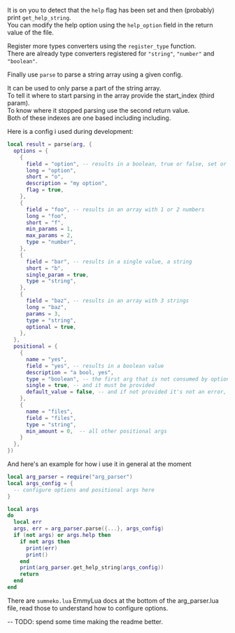 
<!-- cSpell:ignore sumneko -->

It is on you to detect that the `help` flag has been set and then (probably) print `get_help_string`.\
You can modify the help option using the `help_option` field in the return value of the file.

Register more types converters using the `register_type` function.\
There are already type converters registered for `"string"`, `"number"` and `"boolean"`.

Finally use `parse` to parse a string array using a given config.

It can be used to only parse a part of the string array.\
To tell it where to start parsing in the array provide the start_index (third param).\
To know where it stopped parsing use the second return value.\
Both of these indexes are one based including including.

Here is a config i used during development:
```lua
local result = parse(arg, {
  options = {
    {
      field = "option", -- results in a boolean, true or false, set or not set
      long = "option",
      short = "o",
      description = "my option",
      flag = true,
    },
    {
      field = "foo", -- results in an array with 1 or 2 numbers
      long = "foo",
      short = "f",
      min_params = 1,
      max_params = 2,
      type = "number",
    },
    {
      field = "bar", -- results in a single value, a string
      short = "b",
      single_param = true,
      type = "string",
    },
    {
      field = "baz", -- results in an array with 3 strings
      long = "baz",
      params = 3,
      type = "string",
      optional = true,
    },
  },
  positional = {
    {
      name = "yes",
      field = "yes", -- results in a boolean value
      description = "a bool, yes",
      type = "boolean", -- the first arg that is not consumed by options must be a bool
      single = true, -- and it must be provided
      default_value = false, -- and if not provided it's not an error, it's just false
    },
    {
      name = "files",
      field = "files",
      type = "string",
      min_amount = 0,  -- all other positional args
    }
  },
})
```

And here's an example for how i use it in general at the moment
```lua
local arg_parser = require("arg_parser")
local args_config = {
  -- configure options and positional args here
}

local args
do
  local err
  args, err = arg_parser.parse({...}, args_config)
  if (not args) or args.help then
    if not args then
      print(err)
      print()
    end
    print(arg_parser.get_help_string(args_config))
    return
  end
end
```

There are `sumneko.lua` EmmyLua docs at the bottom of the arg_parser.lua file, read those to understand how to configure options.

-- TODO: spend some time making the readme better.
